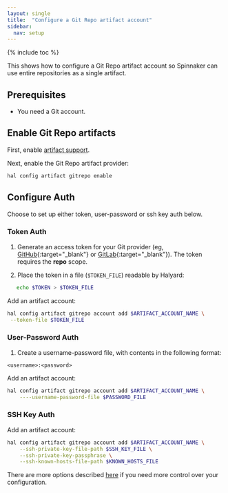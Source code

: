 ```yaml
---
layout: single
title:  "Configure a Git Repo artifact account"
sidebar:
  nav: setup
---
```


{% include toc %}

This shows how to configure a Git Repo artifact account so Spinnaker can use entire repositories as a single artifact.

## Prerequisites

* You need a Git account.


## Enable Git Repo artifacts

First, enable [artifact support](/reference/artifacts-with-artifactsrewrite//#enabling-artifact-support).

Next, enable the Git Repo artifact provider:

```bash
hal config artifact gitrepo enable
```

## Configure Auth
Choose to set up either token, user-password or ssh key auth below.

### Token Auth

1. Generate an access token for your Git provider (eg, [GitHub](https://github.com/settings/tokens){:target="\_blank"} or [GitLab](https://docs.gitlab.com/ee/user/profile/personal_access_tokens.html){:target="\_blank"}). The token requires the __repo__ scope.

1. Place the token in a file (`$TOKEN_FILE`) readable by Halyard:

```bash
   echo $TOKEN > $TOKEN_FILE
```

Add an artifact account:

   ```bash
hal config artifact gitrepo account add $ARTIFACT_ACCOUNT_NAME \
    --token-file $TOKEN_FILE
```


### User-Password Auth

1. Create a username-password file, with contents in the following format:

 ```
 <username>:<password>
 ```

Add an artifact account:

```bash
hal config artifact gitrepo account add $ARTIFACT_ACCOUNT_NAME \
    ----username-password-file $PASSWORD_FILE
```


### SSH Key Auth

Add an artifact account:

```bash
hal config artifact gitrepo account add $ARTIFACT_ACCOUNT_NAME \
    --ssh-private-key-file-path $SSH_KEY_FILE \
    --ssh-private-key-passphrase \
    --ssh-known-hosts-file-path $KNOWN_HOSTS_FILE 

```


There are more options described
[here](/reference/halyard/commands#hal-config-artifact-gitrepo-account-edit)
if you need more control over your configuration.
